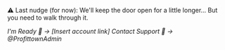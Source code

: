 ⚠️ Last nudge \(for now\):
We'll keep the door open for a little longer…
But you need to walk through it\.

_I'm Ready 🚀 → \[Insert account link\]_
_Contact Support 💬 → @ProfittownAdmin_
